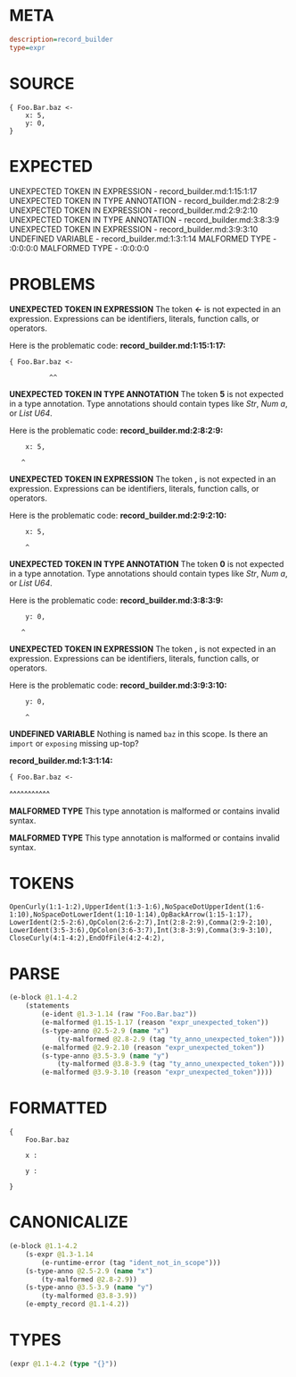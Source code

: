 # META
~~~ini
description=record_builder
type=expr
~~~
# SOURCE
~~~roc
{ Foo.Bar.baz <-
    x: 5,
    y: 0,
}
~~~
# EXPECTED
UNEXPECTED TOKEN IN EXPRESSION - record_builder.md:1:15:1:17
UNEXPECTED TOKEN IN TYPE ANNOTATION - record_builder.md:2:8:2:9
UNEXPECTED TOKEN IN EXPRESSION - record_builder.md:2:9:2:10
UNEXPECTED TOKEN IN TYPE ANNOTATION - record_builder.md:3:8:3:9
UNEXPECTED TOKEN IN EXPRESSION - record_builder.md:3:9:3:10
UNDEFINED VARIABLE - record_builder.md:1:3:1:14
MALFORMED TYPE - :0:0:0:0
MALFORMED TYPE - :0:0:0:0
# PROBLEMS
**UNEXPECTED TOKEN IN EXPRESSION**
The token **<-** is not expected in an expression.
Expressions can be identifiers, literals, function calls, or operators.

Here is the problematic code:
**record_builder.md:1:15:1:17:**
```roc
{ Foo.Bar.baz <-
```
              ^^


**UNEXPECTED TOKEN IN TYPE ANNOTATION**
The token **5** is not expected in a type annotation.
Type annotations should contain types like _Str_, _Num a_, or _List U64_.

Here is the problematic code:
**record_builder.md:2:8:2:9:**
```roc
    x: 5,
```
       ^


**UNEXPECTED TOKEN IN EXPRESSION**
The token **,** is not expected in an expression.
Expressions can be identifiers, literals, function calls, or operators.

Here is the problematic code:
**record_builder.md:2:9:2:10:**
```roc
    x: 5,
```
        ^


**UNEXPECTED TOKEN IN TYPE ANNOTATION**
The token **0** is not expected in a type annotation.
Type annotations should contain types like _Str_, _Num a_, or _List U64_.

Here is the problematic code:
**record_builder.md:3:8:3:9:**
```roc
    y: 0,
```
       ^


**UNEXPECTED TOKEN IN EXPRESSION**
The token **,** is not expected in an expression.
Expressions can be identifiers, literals, function calls, or operators.

Here is the problematic code:
**record_builder.md:3:9:3:10:**
```roc
    y: 0,
```
        ^


**UNDEFINED VARIABLE**
Nothing is named `baz` in this scope.
Is there an `import` or `exposing` missing up-top?

**record_builder.md:1:3:1:14:**
```roc
{ Foo.Bar.baz <-
```
  ^^^^^^^^^^^


**MALFORMED TYPE**
This type annotation is malformed or contains invalid syntax.

**MALFORMED TYPE**
This type annotation is malformed or contains invalid syntax.

# TOKENS
~~~zig
OpenCurly(1:1-1:2),UpperIdent(1:3-1:6),NoSpaceDotUpperIdent(1:6-1:10),NoSpaceDotLowerIdent(1:10-1:14),OpBackArrow(1:15-1:17),
LowerIdent(2:5-2:6),OpColon(2:6-2:7),Int(2:8-2:9),Comma(2:9-2:10),
LowerIdent(3:5-3:6),OpColon(3:6-3:7),Int(3:8-3:9),Comma(3:9-3:10),
CloseCurly(4:1-4:2),EndOfFile(4:2-4:2),
~~~
# PARSE
~~~clojure
(e-block @1.1-4.2
	(statements
		(e-ident @1.3-1.14 (raw "Foo.Bar.baz"))
		(e-malformed @1.15-1.17 (reason "expr_unexpected_token"))
		(s-type-anno @2.5-2.9 (name "x")
			(ty-malformed @2.8-2.9 (tag "ty_anno_unexpected_token")))
		(e-malformed @2.9-2.10 (reason "expr_unexpected_token"))
		(s-type-anno @3.5-3.9 (name "y")
			(ty-malformed @3.8-3.9 (tag "ty_anno_unexpected_token")))
		(e-malformed @3.9-3.10 (reason "expr_unexpected_token"))))
~~~
# FORMATTED
~~~roc
{
	Foo.Bar.baz
	
	x : 
	
	y : 
	
}
~~~
# CANONICALIZE
~~~clojure
(e-block @1.1-4.2
	(s-expr @1.3-1.14
		(e-runtime-error (tag "ident_not_in_scope")))
	(s-type-anno @2.5-2.9 (name "x")
		(ty-malformed @2.8-2.9))
	(s-type-anno @3.5-3.9 (name "y")
		(ty-malformed @3.8-3.9))
	(e-empty_record @1.1-4.2))
~~~
# TYPES
~~~clojure
(expr @1.1-4.2 (type "{}"))
~~~
